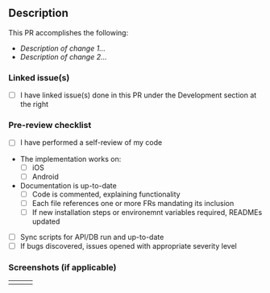 ## Description

This PR accomplishes the following:

- _Description of change 1..._
- _Description of change 2..._

### Linked issue(s)

- [ ] I have linked issue(s) done in this PR under the Development section at the right

### Pre-review checklist

- [ ] I have performed a self-review of my code
- The implementation works on:
  - [ ] iOS
  - [ ] Android
- Documentation is up-to-date
  - [ ] Code is commented, explaining functionality
  - [ ] Each file references one or more FRs mandating its inclusion
  - [ ] If new installation steps or environemnt variables required, READMEs updated
- [ ] Sync scripts for API/DB run and up-to-date
- [ ] If bugs discovered, issues opened with appropriate severity level

### Screenshots (if applicable)

|     |     |     |
| --- | --- | --- |
|     |     |     |
